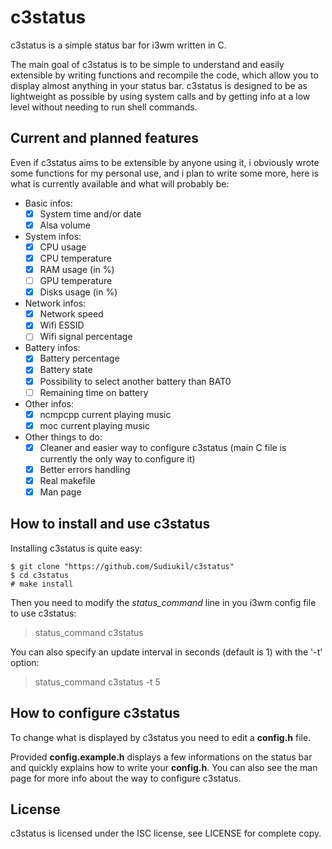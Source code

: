 # c3status

c3status is a simple status bar for i3wm written in C.

The main goal of c3status is to be simple to understand and easily extensible by writing functions and recompile the code, which allow you to display almost anything in your status bar.
c3status is designed to be as lightweight as possible by using system calls and by getting info at a low level without needing to run shell commands.

## Current and planned features

Even if c3status aims to be extensible by anyone using it, i obviously wrote some functions for my personal use, and i plan to write some more, here is what is currently available and what will probably be:

- Basic infos:
  - [x] System time and/or date
  - [x] Alsa volume

- System infos:
  - [x] CPU usage
  - [x] CPU temperature
  - [x] RAM usage (in %)
  - [ ] GPU temperature
  - [x] Disks usage (in %)

- Network infos:
  - [x] Network speed
  - [x] Wifi ESSID
  - [ ] Wifi signal percentage

- Battery infos:
  - [x] Battery percentage
  - [x] Battery state
  - [x] Possibility to select another battery than BAT0
  - [ ] Remaining time on battery

- Other infos:
  - [x] ncmpcpp current playing music
  - [x] moc current playing music

- Other things to do:
  - [x] Cleaner and easier way to configure c3status (main C file is currently the only way to configure it)
  - [x] Better errors handling
  - [x] Real makefile
  - [x] Man page

## How to install and use c3status

Installing c3status is quite easy:

```
$ git clone "https://github.com/Sudiukil/c3status"
$ cd c3status
# make install
```

Then you need to modify the *status_command* line in you i3wm config file to use c3status:

> status_command c3status

You can also specify an update interval in seconds (default is 1) with the '-t' option:

> status_command c3status -t 5

## How to configure c3status

To change what is displayed by c3status you need to edit a **config.h** file.

Provided **config.example.h** displays a few informations on the status bar and quickly explains how to write your **config.h**.
You can also see the man page for more info about the way to configure c3status.

## License

c3status is licensed under the ISC license, see LICENSE for complete copy.
